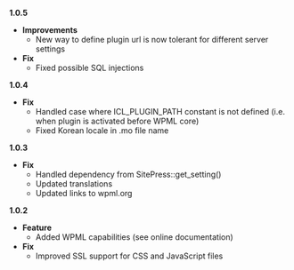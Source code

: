 **1.0.5**

* **Improvements**
    * New way to define plugin url is now tolerant for different server settings
* **Fix**
    * Fixed possible SQL injections

**1.0.4**

* **Fix**
    * Handled case where ICL_PLUGIN_PATH constant is not defined (i.e. when plugin is activated before WPML core)
    * Fixed Korean locale in .mo file name

**1.0.3**

* **Fix**
    * Handled dependency from SitePress::get_setting()
    * Updated translations
    * Updated links to wpml.org

**1.0.2**

* **Feature**
    * Added WPML capabilities (see online documentation)
* **Fix**
    * Improved SSL support for CSS and JavaScript files
